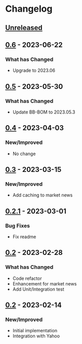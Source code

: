 # Changelog

## [Unreleased]

## [0.6] - 2023-06-22

### What has Changed

-   Upgrade to 2023.06

## [0.5] - 2023-05-30

### What has Changed

-   Update BB-BOM to 2023.05.3

## [0.4] - 2023-04-03

### New/Improved

-   No change 

## [0.3] - 2023-03-15

### New/Improved

-   Add caching to market news

## [0.2.1] - 2023-03-01

### Bug Fixes

-   Fix readme

## [0.2] - 2023-02-28

### What has Changed

-   Code refactor
-   Enhancement for market news
-   Add Unit/Integration test

## [0.2] - 2023-02-14

### New/Improved

-   Initial implementation
-   Integration with Yahoo

[Unreleased]: https://github.com/baas-devops-reference/market-news-service/compare/0.6...HEAD

[0.6]: https://github.com/baas-devops-reference/market-news-service/compare/0.5...0.6

[0.5]: https://github.com/baas-devops-reference/market-news-service/compare/0.4...0.5

[0.4]: https://github.com/baas-devops-reference/market-news-service/compare/0.3...0.4

[0.3]: https://github.com/baas-devops-reference/market-news-service/compare/0.2.1...0.3

[0.2.1]: https://github.com/baas-devops-reference/market-news-service/compare/0.2...0.2.1

[0.2]: https://github.com/baas-devops-reference/market-news-service/compare/0.2...0.2

[0.2]: https://github.com/baas-devops-reference/market-news-service/compare/6d3436b4935371e03f114dd0e0bc6de57ffa87ab...0.2
